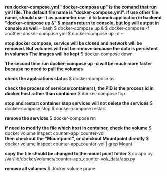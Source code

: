 **run docker-compose.yml**
**"docker-compose up" is the comand that run yml file. The default file name is "docker-compose.yml". If use other file name, should use -f as parameter**
**use -d to launch application in backend**
**"docker-compose up &" & means return to console, but log will output in console as well**
···bash
$ docker-compose up &
$ docker-compose -f another-docker-compose.yml
$ docker-compose up -d
···


**stop docker compose, service will be closed and network will be removed. But volumes will not be remove because the data is persistent in volumes**
**The images will be kept**
$ docker-compose down

**The second time run docker-compose up -d will be much more faster because no need to pull the volumes**

**check the applications status**
$ docker-compose ps

**check the process of services(containers), the PID is the process id in docker host rather than container**
$ docker-compose top

**stop and restart container**
**stop services will not delete the services**
$ docker-compose stop
$ docker-compose restart

**remove the services**
$ docker-compose rm

**if need to modify the file which host in container, check the volume**
$ docker volume inspect counter-app_counter-vol   
**then checkout the "Mountpoint", or checkout Mountpoint directly**
$ docker volume inspect counter-app_counter-vol | grep Mount

**copy the file should be changed to the mount point folder**
$ cp app.py /var/lib/docker/volumes/counter-app_counter-vol/_data/app.py

**remove all volumes**
$ docker volume prune
